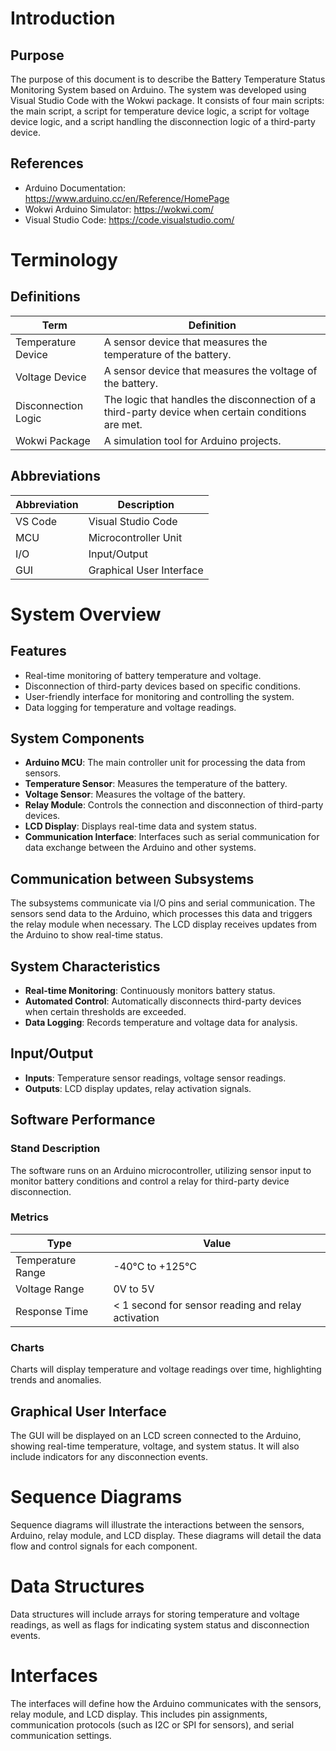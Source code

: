 # Introduction

## Purpose
The purpose of this document is to describe the Battery Temperature Status Monitoring System based on Arduino. The system was developed using Visual Studio Code with the Wokwi package. It consists of four main scripts: the main script, a script for temperature device logic, a script for voltage device logic, and a script handling the disconnection logic of a third-party device.

## References 
- Arduino Documentation: https://www.arduino.cc/en/Reference/HomePage
- Wokwi Arduino Simulator: https://wokwi.com/
- Visual Studio Code: https://code.visualstudio.com/

# Terminology 

## Definitions

| Term                       | Definition                                                   |
|----------------------------|--------------------------------------------------------------|
| Temperature Device         | A sensor device that measures the temperature of the battery.|
| Voltage Device             | A sensor device that measures the voltage of the battery.    |
| Disconnection Logic        | The logic that handles the disconnection of a third-party device when certain conditions are met. |
| Wokwi Package              | A simulation tool for Arduino projects.                      |

## Abbreviations

| Abbreviation | Description                                    |
|--------------|------------------------------------------------|
| VS Code      | Visual Studio Code                             |
| MCU          | Microcontroller Unit                           |
| I/O          | Input/Output                                   |
| GUI          | Graphical User Interface                       |

# System Overview 

## Features
- Real-time monitoring of battery temperature and voltage.
- Disconnection of third-party devices based on specific conditions.
- User-friendly interface for monitoring and controlling the system.
- Data logging for temperature and voltage readings.

## System Components
- **Arduino MCU**: The main controller unit for processing the data from sensors.
- **Temperature Sensor**: Measures the temperature of the battery.
- **Voltage Sensor**: Measures the voltage of the battery.
- **Relay Module**: Controls the connection and disconnection of third-party devices.
- **LCD Display**: Displays real-time data and system status.
- **Communication Interface**: Interfaces such as serial communication for data exchange between the Arduino and other systems.

## Communication between Subsystems
The subsystems communicate via I/O pins and serial communication. The sensors send data to the Arduino, which processes this data and triggers the relay module when necessary. The LCD display receives updates from the Arduino to show real-time status.

## System Characteristics
- **Real-time Monitoring**: Continuously monitors battery status.
- **Automated Control**: Automatically disconnects third-party devices when certain thresholds are exceeded.
- **Data Logging**: Records temperature and voltage data for analysis.

## Input/Output
- **Inputs**: Temperature sensor readings, voltage sensor readings.
- **Outputs**: LCD display updates, relay activation signals.

## Software Performance

### Stand Description
The software runs on an Arduino microcontroller, utilizing sensor input to monitor battery conditions and control a relay for third-party device disconnection.

### Metrics

| Type               | Value                                             |
|--------------------|---------------------------------------------------|
| Temperature Range  | -40°C to +125°C                                   |
| Voltage Range      | 0V to 5V                                          |
| Response Time      | < 1 second for sensor reading and relay activation|

### Charts
Charts will display temperature and voltage readings over time, highlighting trends and anomalies.

## Graphical User Interface
The GUI will be displayed on an LCD screen connected to the Arduino, showing real-time temperature, voltage, and system status. It will also include indicators for any disconnection events.

# Sequence Diagrams 
Sequence diagrams will illustrate the interactions between the sensors, Arduino, relay module, and LCD display. These diagrams will detail the data flow and control signals for each component.

# Data Structures 
Data structures will include arrays for storing temperature and voltage readings, as well as flags for indicating system status and disconnection events.

# Interfaces
The interfaces will define how the Arduino communicates with the sensors, relay module, and LCD display. This includes pin assignments, communication protocols (such as I2C or SPI for sensors), and serial communication settings.
